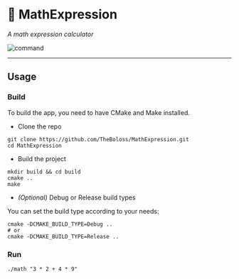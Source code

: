 # 🧮 MathExpression

_A math expression calculator_

![command](https://i.imgur.com/TARPoty.png)

----

## Usage

### Build

To build the app, you need to have CMake and Make installed.

- Clone the repo
```
git clone https://github.com/TheBoloss/MathExpression.git
cd MathExpression
```

- Build the project
```
mkdir build && cd build
cmake ..
make
```

- _(Optional)_ Debug or Release build types

You can set the build type according to your needs:

```
cmake -DCMAKE_BUILD_TYPE=Debug ..
# or
cmake -DCMAKE_BUILD_TYPE=Release ..
```

### Run

```
./math "3 * 2 + 4 * 9"
```